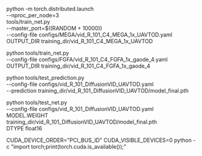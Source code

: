 python -m torch.distributed.launch \
    --nproc_per_node=3 \
    tools/train_net.py \
    --master_port=$((RANDOM + 10000)) \
    --config-file configs/MEGA/vid_R_101_C4_MEGA_1x_UAVTOD.yaml \
    OUTPUT_DIR training_dir/vid_R_101_C4_MEGA_1x_UAVTOD

python tools/train_net.py \
    --config-file configs/FGFA/vid_R_101_C4_FGFA_1x_gaode_4.yaml \
    OUTPUT_DIR training_dir/vid_R_101_C4_FGFA_1x_gaode_4


python tools/test_prediction.py \
        --config-file configs/vid_R_101_DiffusionVID_UAVTOD.yaml \
        --prediction training_dir/vid_R_101_DiffusionVID_UAVTOD/model_final.pth


python tools/test_net.py \
        --config-file  configs/vid_R_101_DiffusionVID_UAVTOD.yaml \
        MODEL.WEIGHT training_dir/vid_R_101_DiffusionVID_UAVTOD/model_final.pth \
        DTYPE float16


CUDA_DEVICE_ORDER="PCI_BUS_ID" CUDA_VISIBLE_DEVICES=0 python -c "import torch;print(torch.cuda.is_available());"
